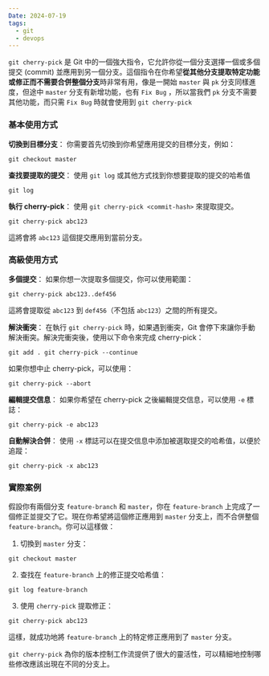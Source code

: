```yaml
---
Date: 2024-07-19
tags:
  - git
  - devops
---
```

`git cherry-pick` 是 Git 中的一個強大指令，它允許你從一個分支選擇一個或多個提交 (commit) 並應用到另一個分支。這個指令在你希望**從其他分支提取特定功能或修正而不需要合併整個分支**時非常有用，像是一開始 `master` 與 `pk` 分支同樣進度，但途中 `master` 分支有新增功能，也有 `Fix Bug` ，所以當我們 `pk` 分支不需要其他功能，而只需 `Fix Bug` 時就會使用到 `git cherry-pick`

### 基本使用方式
**切換到目標分支**： 你需要首先切換到你希望應用提交的目標分支，例如：
```shell
git checkout master
```
    
**查找要提取的提交**： 使用 `git log` 或其他方式找到你想要提取的提交的哈希值
```shell
git log
```
    
**執行 cherry-pick**： 使用 `git cherry-pick <commit-hash>` 來提取提交。
```shell
git cherry-pick abc123
```

這將會將 `abc123` 這個提交應用到當前分支。
### 高級使用方式
**多個提交**： 如果你想一次提取多個提交，你可以使用範圍：
```shell
git cherry-pick abc123..def456
```
    
這將會提取從 `abc123` 到 `def456`（不包括 `abc123`）之間的所有提交。
    
**解決衝突**： 在執行 `git cherry-pick` 時，如果遇到衝突，Git 會停下來讓你手動解決衝突。解決完衝突後，使用以下命令來完成 cherry-pick：
```shell
git add . git cherry-pick --continue
```
    
    
如果你想中止 cherry-pick，可以使用：
```shell
git cherry-pick --abort
```
    
    
**編輯提交信息**： 如果你希望在 cherry-pick 之後編輯提交信息，可以使用 `-e` 標誌：
```shell
git cherry-pick -e abc123
```
    
**自動解決合併**： 使用 `-x` 標誌可以在提交信息中添加被選取提交的哈希值，以便於追蹤：
```shell
git cherry-pick -x abc123
```
    
### 實際案例

假設你有兩個分支 `feature-branch` 和 `master`，你在 `feature-branch` 上完成了一個修正並提交了它。現在你希望將這個修正應用到 `master` 分支上，而不合併整個 `feature-branch`。你可以這樣做：

1. 切換到 `master` 分支：
```shell
git checkout master
```
    
    
2. 查找在 `feature-branch` 上的修正提交哈希值：
```shell
git log feature-branch
```
    
3. 使用 `cherry-pick` 提取修正：
```shell
git cherry-pick abc123
```

這樣，就成功地將 `feature-branch` 上的特定修正應用到了 `master` 分支。

`git cherry-pick` 為你的版本控制工作流提供了很大的靈活性，可以精細地控制哪些修改應該出現在不同的分支上。